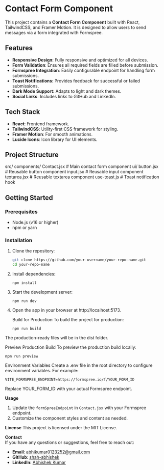 # Contact Form Component

This project contains a **Contact Form Component** built with React, TailwindCSS, and Framer Motion. It is designed to allow users to send messages via a form integrated with Formspree.

## Features

- **Responsive Design**: Fully responsive and optimized for all devices.
- **Form Validation**: Ensures all required fields are filled before submission.
- **Formspree Integration**: Easily configurable endpoint for handling form submissions.
- **Toast Notifications**: Provides feedback for successful or failed submissions.
- **Dark Mode Support**: Adapts to light and dark themes.
- **Social Links**: Includes links to GitHub and LinkedIn.

## Tech Stack

- **React**: Frontend framework.
- **TailwindCSS**: Utility-first CSS framework for styling.
- **Framer Motion**: For smooth animations.
- **Lucide Icons**: Icon library for UI elements.

## Project Structure

src/ components/ Contact.jsx # Main contact form component ui/ button.jsx # Reusable button component input.jsx # Reusable input component textarea.jsx # Reusable textarea component use-toast.js # Toast notification hook


## Getting Started

### Prerequisites

- Node.js (v16 or higher)
- npm or yarn

### Installation

1. Clone the repository:

   ```bash
   git clone https://github.com/your-username/your-repo-name.git
   cd your-repo-name

2. Install dependencies:

    ```npm install```

3. Start the development server:
    
    ```npm run dev```

4. Open the app in your browser at http://localhost:5173.

    Build for Production
    To build the project for production:

    ``` npm run build ```

The production-ready files will be in the dist folder.

Preview Production Build
To preview the production build locally:

```npm run preview```

Environment Variables
Create a .env file in the root directory to configure environment variables. For example:

```
VITE_FORMSPREE_ENDPOINT=https://formspree.io/f/YOUR_FORM_ID
```
Replace YOUR_FORM_ID with your actual Formspree endpoint.

**Usage**
1. Update the `formSpreeEndpoint` in `Contact.jsx` with your Formspree endpoint.
2. Customize the component styles and content as needed.

**License**
This project is licensed under the MIT License.

**Contact**  
If you have any questions or suggestions, feel free to reach out:

- **Email**: [abhikumar0123252@gmail.com](mailto:abhikumar0123252@gmail.com)
- **GitHub**: [shah-abhishek](https://github.com/shah-abhishek)
- **LinkedIn**: [Abhishek Kumar](https://www.linkedin.com/in/abhishek-kumar/)




